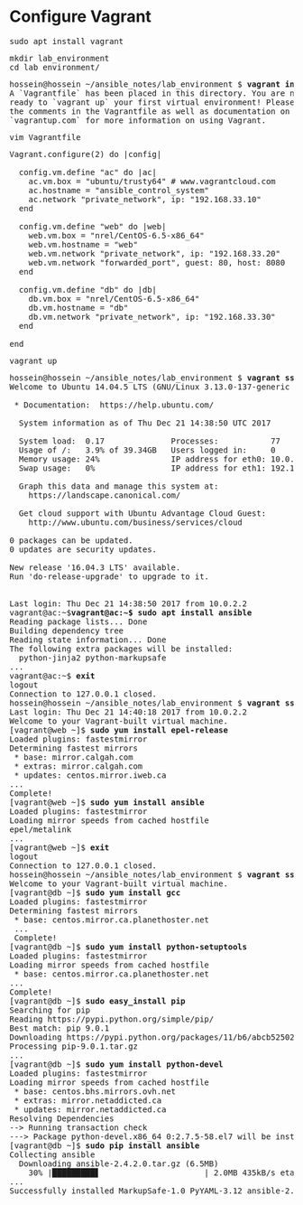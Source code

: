 # Configure Vagrant

<pre>
sudo apt install vagrant
</pre>

<pre>
mkdir lab_environment
cd lab_environment/
</pre>

<pre>
hossein@hossein ~/ansible_notes/lab_environment $ <b>vagrant init</b>
A `Vagrantfile` has been placed in this directory. You are now
ready to `vagrant up` your first virtual environment! Please read
the comments in the Vagrantfile as well as documentation on
`vagrantup.com` for more information on using Vagrant.
</pre>

<pre>
vim Vagrantfile
</pre>

<pre>
Vagrant.configure(2) do |config|

  config.vm.define "ac" do |ac|
    ac.vm.box = "ubuntu/trusty64" # www.vagrantcloud.com
    ac.hostname = "ansible_control_system"
    ac.network "private_network", ip: "192.168.33.10"
  end

  config.vm.define "web" do |web|
    web.vm.box = "nrel/CentOS-6.5-x86_64"
    web.vm.hostname = "web"
    web.vm.network "private_network", ip: "192.168.33.20"
    web.vm.network "forwarded_port", guest: 80, host: 8080
  end

  config.vm.define "db" do |db|
    db.vm.box = "nrel/CentOS-6.5-x86_64"
    db.vm.hostname = "db"
    db.vm.network "private_network", ip: "192.168.33.30"
  end

end
</pre>

<pre>
vagrant up
</pre>

<pre>
hossein@hossein ~/ansible_notes/lab_environment $ <b>vagrant ssh ac</b>
Welcome to Ubuntu 14.04.5 LTS (GNU/Linux 3.13.0-137-generic x86_64)

 * Documentation:  https://help.ubuntu.com/

  System information as of Thu Dec 21 14:38:50 UTC 2017

  System load:  0.17              Processes:           77
  Usage of /:   3.9% of 39.34GB   Users logged in:     0
  Memory usage: 24%               IP address for eth0: 10.0.2.15
  Swap usage:   0%                IP address for eth1: 192.168.33.10

  Graph this data and manage this system at:
    https://landscape.canonical.com/

  Get cloud support with Ubuntu Advantage Cloud Guest:
    http://www.ubuntu.com/business/services/cloud

0 packages can be updated.
0 updates are security updates.

New release '16.04.3 LTS' available.
Run 'do-release-upgrade' to upgrade to it.


Last login: Thu Dec 21 14:38:50 2017 from 10.0.2.2
vagrant@ac:~$<b>vagrant@ac:~$ sudo apt install ansible</b>
Reading package lists... Done
Building dependency tree
Reading state information... Done
The following extra packages will be installed:
  python-jinja2 python-markupsafe
...
vagrant@ac:~$ <b>exit</b>
logout
Connection to 127.0.0.1 closed.
hossein@hossein ~/ansible_notes/lab_environment $ <b>vagrant ssh web</b>
Last login: Thu Dec 21 14:40:18 2017 from 10.0.2.2
Welcome to your Vagrant-built virtual machine.
[vagrant@web ~]$ <b>sudo yum install epel-release</b>
Loaded plugins: fastestmirror
Determining fastest mirrors
 * base: mirror.calgah.com
 * extras: mirror.calgah.com
 * updates: centos.mirror.iweb.ca
...
Complete!
[vagrant@web ~]$ <b>sudo yum install ansible</b>
Loaded plugins: fastestmirror
Loading mirror speeds from cached hostfile
epel/metalink
...
[vagrant@web ~]$ <b>exit</b>
logout
Connection to 127.0.0.1 closed.
hossein@hossein ~/ansible_notes/lab_environment $ <b>vagrant ssh db</b>
Welcome to your Vagrant-built virtual machine.
[vagrant@db ~]$ <b>sudo yum install gcc</b>
Loaded plugins: fastestmirror
Determining fastest mirrors
 * base: centos.mirror.ca.planethoster.net
 ...
 Complete!
[vagrant@db ~]$ <b>sudo yum install python-setuptools</b>
Loaded plugins: fastestmirror
Loading mirror speeds from cached hostfile
 * base: centos.mirror.ca.planethoster.net
...
Complete!
[vagrant@db ~]$ <b>sudo easy_install pip</b>
Searching for pip
Reading https://pypi.python.org/simple/pip/
Best match: pip 9.0.1
Downloading https://pypi.python.org/packages/11/b6/abcb525026a4be042b486df43905d6893fb04f05aac21c32c638e939e447/pip-9.0.1.tar.gz#md5=35f01da33009719497f01a4ba69d63c9
Processing pip-9.0.1.tar.gz
...
[vagrant@db ~]$ <b>sudo yum install python-devel</b>
Loaded plugins: fastestmirror
Loading mirror speeds from cached hostfile
 * base: centos.bhs.mirrors.ovh.net
 * extras: mirror.netaddicted.ca
 * updates: mirror.netaddicted.ca
Resolving Dependencies
--> Running transaction check
---> Package python-devel.x86_64 0:2.7.5-58.el7 will be installed
[vagrant@db ~]$ <b>sudo pip install ansible</b>
Collecting ansible
  Downloading ansible-2.4.2.0.tar.gz (6.5MB)
    30% |█████████▋                      | 2.0MB 435kB/s eta 0:00:11
...
Successfully installed MarkupSafe-1.0 PyYAML-3.12 ansible-2.4.2.0 asn1crypto-0.24.0 bcrypt-3.1.4 cffi-1.11.2 cryptography-2.1.4 enum34-1.1.6 idna-2.6 ipaddress-1.0.19 jinja2-2.10 paramiko-2.4.0 pyasn1-0.4.2 pycparser-2.18 pynacl-1.2.1 six-1.11.0
</pre>